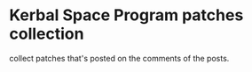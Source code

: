 # Kerbal Space Program patches collection
collect patches that's posted on the comments of the posts.
